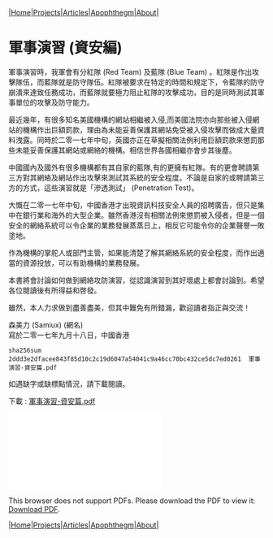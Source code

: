 |[Home](/README.md)|[Projects](/projects.md)|[Articles](/articles.md)|[Apophthegm](/apophthegm.md)|[About](/about.md)|


# **軍事演習 (資安編)**

軍事演習時，我軍會有分紅隊 (Red Team) 及藍隊 (Blue Team) 。紅隊是作出攻擊隊伍，而藍隊就是防守隊伍。紅隊被要求在特定的時間和規定下，令藍隊的防守崩潰來達致任務成功，而藍隊就要極力阻止紅隊的攻擊成功，目的是同時測試其軍事單位的攻擊及防守能力。

最近幾年，有很多知名美國機構的網站相繼被入侵,而美國法院亦向那些被入侵網站的機構作出巨額罰款，理由為未能妥善保護其網站免受被入侵攻擊而做成大量資料洩露。同時於二零一七年中旬，英國亦正在草擬相關法例利用巨額罰款來懲罰那些未能妥善保護其網站或網絡的機構。相信世界各國相繼亦會步其後塵。

中國國內及國外有很多機構都有其自家的藍隊,有的更擁有紅隊。有的更會聘請第三方對其網絡及網站作出攻擊來測試其系統的安全程度。不論是自家的或聘請第三方的方式，這些演習就是「滲透測試」 (Penetration Test)。

大慨在二零一七年中旬，中國香港才出現資訊科技安全人員的招聘廣告，但只是集中在銀行業和海外的大型企業。雖然香港沒有相關法例來懲罰被入侵者，但是一個安全的網絡系統可以令企業的業務發展蒸蒸日上，相反它可能令你的企業聲譽一敗塗地。

作為機構的掌舵人或部門主管，如果能清楚了解其網絡系統的安全程度，而作出適當的資源投放，可以有助機構的業務發展。

本書將會討論如何做到網絡攻防演習，從認識演習到其好壞處上都會討論到。希望各位閱讀後有所得益和啓發。

雖然，本人力求做到盡善盡美，但其中難免有所錯漏，歡迎讀者指正與交流！

森美力 (Samiux) (網名)  
寫於二零一七年九月十八日，中國香港

```sha256sum 2ddd3e2dfacee843f85d10c2c19d6047a54041c9a46cc70bc432ce5dc7ed0261  軍事演習-資安篇.pdf```

如遇缺字或缺標點情況，請下載閱讀。

下載 : [軍事演習-資安篇.pdf](/pdf/軍事演習-資安篇.pdf)

<object data="/pdf/軍事演習-資安篇.pdf" type="application/pdf" width="900px" height="700px">
    <embed src="/pdf/軍事演習-資安篇.pdf">
        <p>This browser does not support PDFs. Please download the PDF to view it: <a href="/pdf/軍事演習-資安篇.pdf">Download PDF</a>.</p>
</object>

|[Home](/README.md)|[Projects](/projects.md)|[Articles](/articles.md)|[Apophthegm](/apophthegm.md)|[About](/about.md)|
